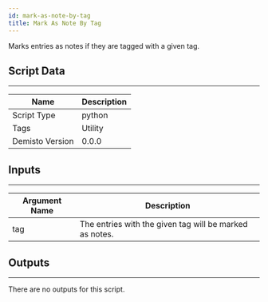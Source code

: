```yaml
---
id: mark-as-note-by-tag
title: Mark As Note By Tag
---
```


Marks entries as notes if they are tagged with a given tag.

## Script Data
---

| **Name** | **Description** |
| --- | --- |
| Script Type | python |
| Tags | Utility |
| Demisto Version | 0.0.0 |

## Inputs
---

| **Argument Name** | **Description** |
| --- | --- |
| tag | The entries with the given tag will be marked as notes. |

## Outputs
---
There are no outputs for this script.
